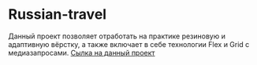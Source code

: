 # Russian-travel
Данный проект позволяет отработать на практике резиновую и адаптивную вёрстку, а также включает в себе технологии Flex и Grid с медиазапросами.
[Сылка на данный проект]()
